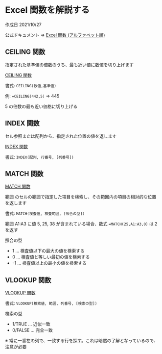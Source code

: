 # Excel 関数を解説する

作成日 2021/10/27

公式ドキュメント => [Excel 関数 \(アルファベット順\)](https://support.microsoft.com/ja-jp/office/excel-%E9%96%A2%E6%95%B0-%E3%82%A2%E3%83%AB%E3%83%95%E3%82%A1%E3%83%99%E3%83%83%E3%83%88%E9%A0%86-b3944572-255d-4efb-bb96-c6d90033e188)

## CEILING 関数

指定された基準値の倍数のうち、最も近い値に数値を切り上げます

[CEILING 関数](https://support.microsoft.com/ja-jp/office/ceiling-%E9%96%A2%E6%95%B0-0a5cd7c8-0720-4f0a-bd2c-c943e510899f)

書式: `CEILING(数値,基準値)`

例: `=CEILING(442,5)` => 445

5 の倍数の最も近い価格に切り上げる

## INDEX 関数

セル参照または配列から、指定された位置の値を返します

[INDEX 関数](https://support.microsoft.com/ja-jp/office/index-%E9%96%A2%E6%95%B0-a5dcf0dd-996d-40a4-a822-b56b061328bd)

書式: `INDEX(配列, 行番号, [列番号])`

## MATCH 関数

[MATCH 関数](https://support.microsoft.com/ja-jp/office/match-%E9%96%A2%E6%95%B0-e8dffd45-c762-47d6-bf89-533f4a37673a)

範囲 のセルの範囲で指定した項目を検索し、その範囲内の項目の相対的な位置を返します

書式: `MATCH(検査値, 検査範囲, [照合の型])`

範囲 A1:A3 に値 5, 25, 38 が含まれている場合、数式 `=MATCH(25,A1:A3,0)` は 2 を返す

照合の型

- 1 ... 検査値以下の最大の値を検索する
- 0 ... 検査値と等しい最初の値を検索する
- -1 ... 検査値以上の最小の値を検索する

## VLOOKUP 関数

[VLOOKUP 関数](https://support.microsoft.com/ja-jp/office/vlookup-%E9%96%A2%E6%95%B0-0bbc8083-26fe-4963-8ab8-93a18ad188a1)

書式: `VLOOKUP(検索値, 範囲, 列番号, [検索の型])`

検索の型

- 1/TRUE ... 近似一致
- 0/FALSE ... 完全一致

※ 常に一番左の列で、一致する行を探す。これは暗黙の了解となっているので、注意が必要
